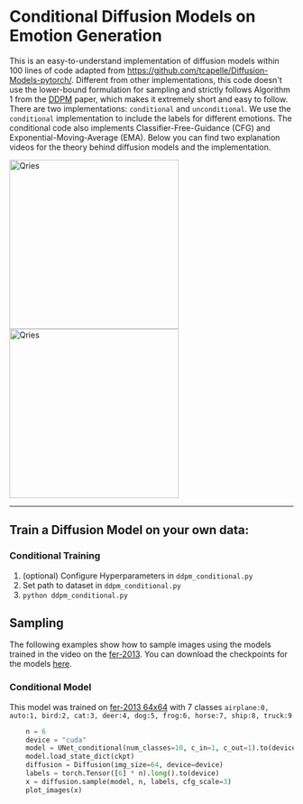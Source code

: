 # Conditional Diffusion Models on Emotion Generation
This is an easy-to-understand implementation of diffusion models within 100 lines of code adapted from https://github.com/tcapelle/Diffusion-Models-pytorch/. Different from other implementations, this code doesn't use the lower-bound formulation for sampling and strictly follows Algorithm 1 from the [DDPM](https://arxiv.org/pdf/2006.11239.pdf) paper, which makes it extremely short and easy to follow. There are two implementations: `conditional` and `unconditional`. We use the `conditional` implementation to include the labels for different emotions. The conditional code also implements Classifier-Free-Guidance (CFG) and Exponential-Moving-Average (EMA). Below you can find two explanation videos for the theory behind diffusion models and the implementation.

<a href="https://www.youtube.com/watch?v=HoKDTa5jHvg">
   <img alt="Qries" src="https://user-images.githubusercontent.com/61938694/191407922-f613759e-4bea-4ac9-9135-d053a6312421.jpg"
   width="300">
</a>

<a href="https://www.youtube.com/watch?v=TBCRlnwJtZU">
   <img alt="Qries" src="https://user-images.githubusercontent.com/61938694/191407849-6d0376c7-05b2-43cd-a75c-1280b0e33af1.png"
   width="300">
</a>

<hr>

## Train a Diffusion Model on your own data:

### Conditional Training
1. (optional) Configure Hyperparameters in ```ddpm_conditional.py```
2. Set path to dataset in ```ddpm_conditional.py```
3. ```python ddpm_conditional.py```

## Sampling
The following examples show how to sample images using the models trained in the video on the [fer-2013](https://www.kaggle.com/datasets/deadskull7/fer2013). You can download the checkpoints for the models [here]().

### Conditional Model
This model was trained on [fer-2013 64x64](https://www.kaggle.com/datasets/joaopauloschuler/cifar10-64x64-resized-via-cai-super-resolution) with 7 classes ```airplane:0, auto:1, bird:2, cat:3, deer:4, dog:5, frog:6, horse:7, ship:8, truck:9```
```python
    n = 6
    device = "cuda"
    model = UNet_conditional(num_classes=10, c_in=1, c_out=1).to(device)
    model.load_state_dict(ckpt)
    diffusion = Diffusion(img_size=64, device=device)
    labels = torch.Tensor([6] * n).long().to(device)
    x = diffusion.sample(model, n, labels, cfg_scale=3)
    plot_images(x)
```
